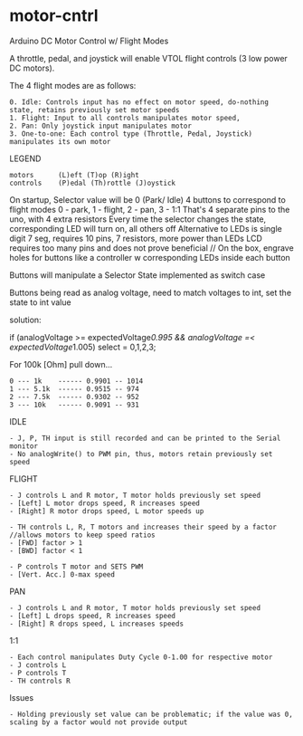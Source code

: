 # motor-cntrl
Arduino DC Motor Control w/ Flight Modes

A throttle, pedal, and joystick will enable VTOL flight controls (3 low power DC motors).

The 4 flight modes are as follows:
	
	0. Idle: Controls input has no effect on motor speed, do-nothing state, retains previously set motor speeds
  	1. Flight: Input to all controls manipulates motor speed,
  	2. Pan: Only joystick input manipulates motor
  	3. One-to-one: Each control type (Throttle, Pedal, Joystick) manipulates its own motor 

LEGEND
	
	motors		(L)eft (T)op (R)ight
	controls	(P)edal (Th)rottle (J)oystick

On startup, 
	Selector value will be 0 (Park/ Idle)
	4 buttons to correspond to flight modes 0 - park, 1 - flight, 2 - pan, 3 - 1:1
	That's 4 separate pins to the uno, with 4 extra resistors
	Every time the selector changes the state, corresponding LED will turn on, all others off
	Alternative to LEDs is single digit 7 seg, requires 10 pins, 7 resistors, more power than LEDs
	LCD requires too many pins and does not prove beneficial
	// On the box, engrave holes for buttons like a controller w corresponding LEDs inside each button
	
Buttons will manipulate a Selector State implemented as switch case

Buttons being read as analog voltage, need to match voltages to int, set the state to int value

solution:

if (analogVoltage >= expectedVoltage*0.995 && analogVoltage =< expectedVoltage*1.005)
	select = 0,1,2,3;

For 100k [Ohm] pull down...

	0 --- 1k  	------ 0.9901 -- 1014
	1 --- 5.1k	------ 0.9515 -- 974
	2 --- 7.5k	------ 0.9302 -- 952
	3 --- 10k	------ 0.9091 -- 931


IDLE
	
	- J, P, TH input is still recorded and can be printed to the Serial monitor
	- No analogWrite() to PWM pin, thus, motors retain previously set speed

FLIGHT

	- J controls L and R motor, T motor holds previously set speed
	- [Left] L motor drops speed, R increases speed
	- [Right] R motor drops speed, L motor speeds up

	- TH controls L, R, T motors and increases their speed by a factor //allows motors to keep speed ratios
	- [FWD] factor > 1
	- [BWD] factor < 1
	
	- P controls T motor and SETS PWM
	- [Vert. Acc.] 0-max speed

PAN

	- J controls L and R motor, T motor holds previously set speed
	- [Left] L drops speed, R increases speed
	- [Right] R drops speed, L increases speeds
	
1:1

	- Each control manipulates Duty Cycle 0-1.00 for respective motor
	- J controls L
	- P controls T
	- TH controls R
	
Issues
	
	- Holding previously set value can be problematic; if the value was 0, scaling by a factor would not provide output
